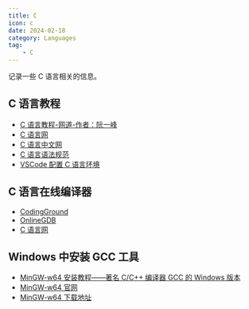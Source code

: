 ```yaml
---
title: C
icon: c
date: 2024-02-18
category: Languages
tag:
    - C
---
```


记录一些 C 语言相关的信息。

<!-- more -->

## C 语言教程

- [C 语言教程-网道-作者：阮一峰](https://wangdoc.com/clang/)
- [C 语言网](https://www.dotcpp.com/)
- [C 语言中文网](https://c.biancheng.net/c/)
- [C 语言语法规范](https://blog.csdn.net/weixin_48952729/article/details/128346965)
- [VSCode 配置 C 语言环境](https://blog.csdn.net/qq_44150801/article/details/120760230)

## C 语言在线编译器

- [CodingGround](https://tutorialspoint.com/compile_c_online.php)
- [OnlineGDB](https://onlinegdb.com/online_c_compiler)
- [C 语言网](https://www.dotcpp.com/run/)

## Windows 中安装 GCC 工具

- [MinGW-w64 安装教程——著名 C/C++ 编译器 GCC 的 Windows 版本](https://zhuanlan.zhihu.com/p/76613134)
- [MinGW-w64 官网](https://www.mingw-w64.org/)
- [MinGW-w64 下载地址](https://sourceforge.net/projects/mingw-w64/files/)

